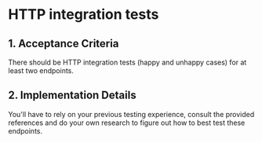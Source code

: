 # HTTP integration tests

## 1. Acceptance Criteria

There should be HTTP integration tests (happy and unhappy cases) for at least two endpoints.

## 2. Implementation Details

You'll have to rely on your previous testing experience, consult the provided references
and do your own research to figure out how to best test these endpoints.